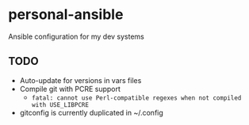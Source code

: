 # personal-ansible

Ansible configuration for my dev systems

## TODO

-   Auto-update for versions in vars files
-   Compile git with PCRE support
    -   `fatal: cannot use Perl-compatible regexes when not compiled with USE_LIBPCRE`
-   gitconfig is currently duplicated in ~/.config
